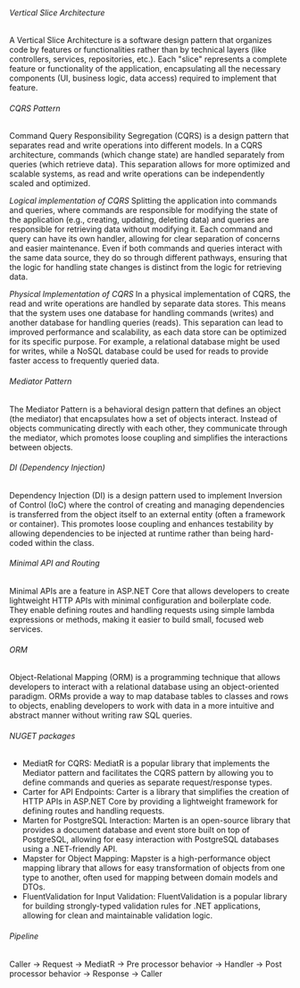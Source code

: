 ###### Vertical Slice Architecture
A Vertical Slice Architecture is a software design pattern that organizes code by features or functionalities rather than by technical layers (like controllers, services, repositories, etc.). Each "slice" represents a complete feature or functionality of the application, encapsulating all the necessary components (UI, business logic, data access) required to implement that feature.

###### CQRS Pattern
Command Query Responsibility Segregation (CQRS) is a design pattern that separates read and write operations into different models. In a CQRS architecture, commands (which change state) are handled separately from queries (which retrieve data). This separation allows for more optimized and scalable systems, as read and write operations can be independently scaled and optimized.

*Logical implementation of CQRS*
Splitting the application into commands and queries, where commands are responsible for modifying the state of the application (e.g., creating, updating, deleting data) and queries are responsible for retrieving data without modifying it. Each command and query can have its own handler, allowing for clear separation of concerns and easier maintenance.
Even if both commands and queries interact with the same data source, they do so through different pathways, ensuring that the logic for handling state changes is distinct from the logic for retrieving data.

*Physical Implementation of CQRS*
In a physical implementation of CQRS, the read and write operations are handled by separate data stores. This means that the system uses one database for handling commands (writes) and another database for handling queries (reads). This separation can lead to improved performance and scalability, as each data store can be optimized for its specific purpose. For example, a relational database might be used for writes, while a NoSQL database could be used for reads to provide faster access to frequently queried data.

###### Mediator Pattern
The Mediator Pattern is a behavioral design pattern that defines an object (the mediator) that encapsulates how a set of objects interact. Instead of objects communicating directly with each other, they communicate through the mediator, which promotes loose coupling and simplifies the interactions between objects.

###### DI (Dependency Injection)
Dependency Injection (DI) is a design pattern used to implement Inversion of Control (IoC) where the control of creating and managing dependencies is transferred from the object itself to an external entity (often a framework or container). This promotes loose coupling and enhances testability by allowing dependencies to be injected at runtime rather than being hard-coded within the class.

###### Minimal API and Routing
Minimal APIs are a feature in ASP.NET Core that allows developers to create lightweight HTTP APIs with minimal configuration and boilerplate code. They enable defining routes and handling requests using simple lambda expressions or methods, making it easier to build small, focused web services.

###### ORM
Object-Relational Mapping (ORM) is a programming technique that allows developers to interact with a relational database using an object-oriented paradigm. ORMs provide a way to map database tables to classes and rows to objects, enabling developers to work with data in a more intuitive and abstract manner without writing raw SQL queries.

###### NUGET packages
- MediatR for CQRS: MediatR is a popular library that implements the Mediator pattern and facilitates the CQRS pattern by allowing you to define commands and queries as separate request/response types.
- Carter for API Endpoints: Carter is a library that simplifies the creation of HTTP APIs in ASP.NET Core by providing a lightweight framework for defining routes and handling requests.
- Marten for PostgreSQL Interaction: Marten is an open-source library that provides a document database and event store built on top of PostgreSQL, allowing for easy interaction with PostgreSQL databases using a .NET-friendly API.
- Mapster for Object Mapping: Mapster is a high-performance object mapping library that allows for easy transformation of objects from one type to another, often used for mapping between domain models and DTOs.
- FluentValidation for Input Validation: FluentValidation is a popular library for building strongly-typed validation rules for .NET applications, allowing for clean and maintainable validation logic.


###### Pipeline
Caller -> Request -> MediatR -> Pre processor behavior -> Handler -> Post processor behavior -> Response -> Caller